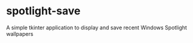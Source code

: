 # spotlight-save
A simple tkinter application to display and save recent Windows Spotlight wallpapers
